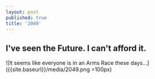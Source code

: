 ```yaml
---
layout: post
published: true
title: '2049'
---
```

## I've seen the Future. I can't afford it.

![It seems like everyone is in an Arms Race these days...]({{site.baseurl}}/media/2049.png =100px)
